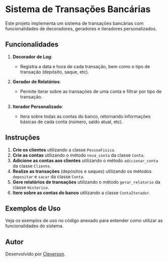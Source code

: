 # Sistema de Transações Bancárias

Este projeto implementa um sistema de transações bancárias com funcionalidades de decoradores, geradores e iteradores personalizados.

## Funcionalidades

1. **Decorador de Log**:
   - Registra a data e hora de cada transação, bem como o tipo de transação (depósito, saque, etc).

2. **Gerador de Relatórios**:
   - Permite iterar sobre as transações de uma conta e filtrar por tipo de transação.

3. **Iterador Personalizado**:
   - Itera sobre todas as contas do banco, retornando informações básicas de cada conta (número, saldo atual, etc).

## Instruções

1. **Crie os clientes** utilizando a classe `PessoaFisica`.
2. **Crie as contas** utilizando o método `nova_conta` da classe `Conta`.
3. **Adicione as contas aos clientes** utilizando o método `adicionar_conta` da classe `Cliente`.
4. **Realize as transações** (depósitos e saques) utilizando os métodos `depositar` e `sacar` da classe `Conta`.
5. **Gere relatórios de transações** utilizando o método `gerar_relatorio` da classe `Historico`.
6. **Itere sobre as contas do banco** utilizando a classe `ContaIterador`.

## Exemplos de Uso

Veja os exemplos de uso no código anexado para entender como utilizar as funcionalidades do sistema.

## Autor

Desenvolvido por [Cleverson](https://github.com/cleverson0803).
